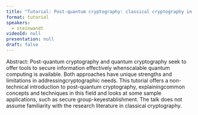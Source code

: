 ```yaml
---
title: "Tutorial: Post-quantum cryptography: classical cryptography in the quantum age (Chair: Bo-Yin Yang)"
format: tutorial
speakers:
  - steinwandt
videoId: null
presentation: null
draft: false
---
```

Abstract: Post-quantum cryptography and quantum cryptography seek to offer tools to secure information effectively whenscalable quantum computing is available. Both approaches have unique strengths and limitations in addressingcryptographic needs. This tutorial
offers a non-technical introduction to post-quantum cryptography, explainingcommon concepts and techniques in this field and looks at some sample applications, such as secure group-keyestablishment. The talk does not assume familiarity with the research literature in classical cryptography.

<!-- fields to use above: -->
<!-- videoId: "Vfl9pPh6ipI" -->
<!-- presentation: "/slides/invited-MargaridaPereira.pdf" -->
